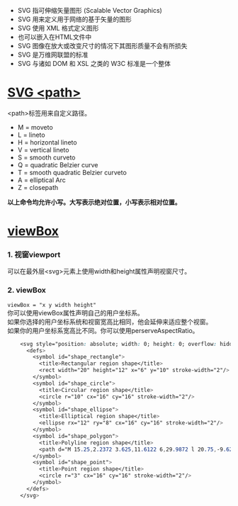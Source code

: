 
* SVG 指可伸缩矢量图形 (Scalable Vector Graphics)
* SVG 用来定义用于网络的基于矢量的图形
* SVG 使用 XML 格式定义图形
* 也可以嵌入在HTML文件中
* SVG 图像在放大或改变尺寸的情况下其图形质量不会有所损失
* SVG 是万维网联盟的标准
* SVG 与诸如 DOM 和 XSL 之类的 W3C 标准是一个整体

# [SVG \<path>](http://www.w3school.com.cn/svg/svg_path.asp)
\<path>标签用来自定义路径。  
* M = moveto
* L = lineto
* H = horizontal lineto
* V = vertical lineto
* S = smooth curveto
* Q = quadratic Belzier curve
* T = smooth quadratic Belzier curveto
* A = elliptical Arc
* Z = closepath

**以上命令均允许小写。大写表示绝对位置，小写表示相对位置。**  

# [viewBox](https://www.w3cplus.com/html5/svg-coordinate-systems.html)
### 1. 视窗viewport
可以在最外层\<svg>元素上使用width和height属性声明视窗尺寸。  
### 2. viewBox
`viewBox = "x y width height"`  
你可以使用viewBox属性声明自己的用户坐标系。  
如果你选择的用户坐标系统和视窗宽高比相同，他会延伸来适应整个视窗。  
如果你的用户坐标系宽高比不同。你可以使用perserveAspectRatio。  

```css
    <svg style="position: absolute; width: 0; height: 0; overflow: hidden;" version="1.1" xmlns="http://www.w3.org/2000/svg" xmlns:xlink="http://www.w3.org/1999/xlink">
      <defs>
        <symbol id="shape_rectangle">
          <title>Rectangular region shape</title>
          <rect width="20" height="12" x="6" y="10" stroke-width="2"/>
        </symbol>
        <symbol id="shape_circle">
          <title>Circular region shape</title>
          <circle r="10" cx="16" cy="16" stroke-width="2"/>
        </symbol>
        <symbol id="shape_ellipse">
          <title>Elliptical region shape</title>
          <ellipse rx="12" ry="8" cx="16" cy="16" stroke-width="2"/>
        </symbol>
        <symbol id="shape_polygon">
          <title>Polyline region shape</title>
          <path d="M 15.25,2.2372 3.625,11.6122 6,29.9872 l 20.75,-9.625 2.375,-14.75 z" stroke-width="2"/>
        </symbol>
        <symbol id="shape_point">
          <title>Point region shape</title>
          <circle r="3" cx="16" cy="16" stroke-width="2"/>
        </symbol>
      </defs>
    </svg>
```
